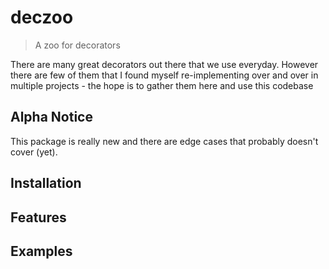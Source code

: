# deczoo
> A zoo for decorators

There are many great decorators out there that we use everyday. However there are few of them that I found myself re-implementing over and over in multiple projects - the hope is to gather them here and use this codebase

## Alpha Notice
This package is really new and there are edge cases that probably doesn't cover (yet).

## Installation

## Features

## Examples
